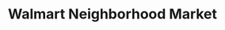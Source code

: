---
title: "Walmart Neighborhood Market"
url: /kernersville/walmart-neighborhood-market/
shop: supermarket
---